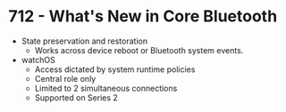 # 712 - What's New in Core Bluetooth

- State preservation and restoration
  - Works across device reboot or Bluetooth system events.
- watchOS
  - Access dictated by system runtime policies
  - Central role only
  - Limited to 2 simultaneous connections
  - Supported on Series 2
